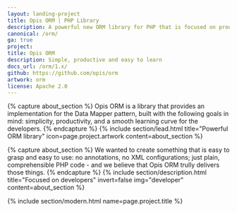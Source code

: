 ```yaml
---
layout: landing-project
title: Opis ORM | PHP Library
description: A powerful new ORM library for PHP that is focused on productivity and developer experience.
canonical: /orm/
ga: true
project:
title: Opis ORM
description: Simple, productive and easy to learn
docs_url: /orm/1.x/
github: https://github.com/opis/orm
artwork: orm
license: Apache 2.0
---
```

{% capture about_section %}
Opis ORM is a library that provides an implementation for the Data Mapper pattern,
built with the following goals in mind: simplicity, productivity, and a smooth learning curve for the developers.
{% endcapture %}
{% include section/lead.html
title="Powerful ORM library"
icon=page.project.artwork
content=about_section %}

{% capture about_section %}
We wanted to create something that is easy to grasp and easy to use: no annotations, no XML configurations;
just plain, comprehensible PHP code - and we believe that Opis ORM trully delivers those things.
{% endcapture %}
{% include section/description.html
title="Focused on developers"
invert=false
img="developer"
content=about_section %}

{% include section/modern.html name=page.project.title %}
